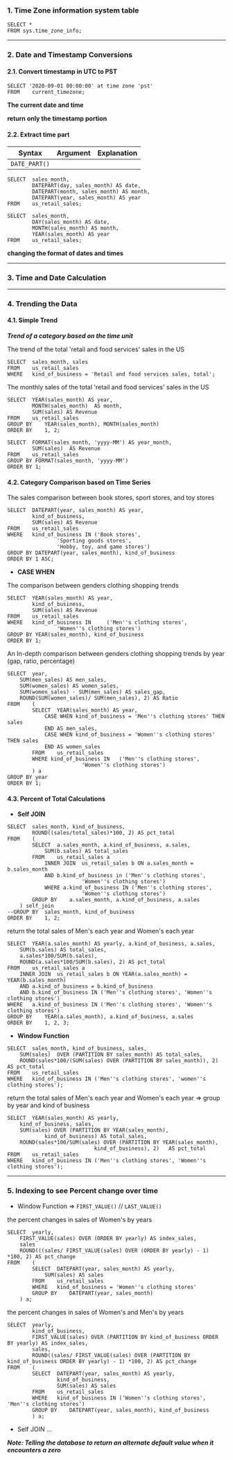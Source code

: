 ### 1. Time Zone information system table

```
SELECT *
FROM sys.time_zone_info;
```
------------------------------------------------------------
### 2. Date and Timestamp Conversions

#### 2.1. Convert timestamp in UTC to PST
```
SELECT '2020-09-01 00:00:00' at time zone 'pst'
FROM	current_timezone;
```
__The current date and time__

__return only the timestamp portion__

#### 2.2. Extract time part
__Syntax__ | __Argument__ | __Explanation__
---------------| ------------ | ---------------
`DATE_PART()`  | 
```
SELECT	sales_month,
		DATEPART(day, sales_month) AS date,
		DATEPART(month, sales_month) AS month,
		DATEPART(year, sales_month) AS year
FROM	us_retail_sales;
```
```
SELECT	sales_month,
		DAY(sales_month) AS date,
		MONTH(sales_month) AS month,
		YEAR(sales_month) AS year
FROM	us_retail_sales;
```
__changing the format of dates and times__


------------------------------------------------------------
### 3. Time and Date Calculation


------------------------------------------------------------
### 4. Trending the Data

#### 4.1. Simple Trend
___Trend of a category based on the time unit___

The trend of the total 'retail and food services' sales in the US
```
SELECT	sales_month, sales
FROM	us_retail_sales
WHERE	kind_of_business = 'Retail and food services sales, total';
```

The monthly sales of the total 'retail and food services' sales in the US
```
SELECT	YEAR(sales_month) AS year,
		MONTH(sales_month)	AS month,
		SUM(sales) AS Revenue
FROM	us_retail_sales
GROUP BY	YEAR(sales_month), MONTH(sales_month)
ORDER BY	1, 2;
```

```
SELECT	FORMAT(sales_month, 'yyyy-MM') AS year_month,
		SUM(sales)	AS Revenue
FROM	us_retail_sales
GROUP BY FORMAT(sales_month, 'yyyy-MM')
ORDER BY 1;
```

#### 4.2. Category Comparison based on Time Series

The sales comparison between book stores, sport stores, and toy stores
```
SELECT	DATEPART(year, sales_month) AS year,
		kind_of_business,
		SUM(sales) AS Revenue
FROM	us_retail_sales
WHERE	kind_of_business IN	('Book stores',
				'Sporting goods stores',
				'Hobby, toy, and game stores')
GROUP BY DATEPART(year, sales_month), kind_of_business
ORDER BY 1 ASC;
```

* __CASE WHEN__

The comparison between genders clothing shopping trends
```
SELECT	YEAR(sales_month) AS year,
		kind_of_business,
		SUM(sales) AS Revenue
FROM	us_retail_sales
WHERE 	kind_of_business IN 	('Men''s clothing stores',
				'Women''s clothing stores')
GROUP BY YEAR(sales_month), kind_of_business
ORDER BY 1;
```

An In-depth comparison between genders clothing shopping trends by year (gap, ratio, percentage)
```
SELECT	year,
	SUM(men_sales) AS men_sales,
	SUM(women_sales) AS women_sales,
	SUM(women_sales) - SUM(men_sales) AS sales_gap,
	ROUND(SUM(women_sales)/ SUM(men_sales), 2) AS Ratio
FROM	(
		SELECT	YEAR(sales_month) AS year,
			CASE WHEN kind_of_business = 'Men''s clothing stores' THEN sales
			END AS men_sales,
			CASE WHEN kind_of_business = 'Women''s clothing stores' THEN sales
			END AS women_sales
		FROM	us_retail_sales
		WHERE kind_of_business IN	('Men''s clothing stores',
						'Women''s clothing stores')
		) a
GROUP BY year
ORDER BY 1;			
```

#### 4.3. Percent of Total Calculations
* __Self JOIN__
```
SELECT	sales_month, kind_of_business,
		ROUND((sales/total_sales)*100, 2) AS pct_total
FROM	(
		SELECT	a.sales_month, a.kind_of_business, a.sales,
			SUM(b.sales) AS total_sales
		FROM	us_retail_sales a
			INNER JOIN	us_retail_sales b ON a.sales_month = b.sales_month
			AND b.kind_of_business in ('Men''s clothing stores',
						'Women''s clothing stores')
			WHERE a.kind_of_business IN ('Men''s clothing stores',
						'Women''s clothing stores')
		GROUP BY	a.sales_month, a.kind_of_business, a.sales
	) self_join
--GROUP BY	sales_month, kind_of_business
ORDER BY	1, 2;
```
return the total sales of Men's each year and Women's each year
```
SELECT	YEAR(a.sales_month) AS yearly, a.kind_of_business, a.sales,
	SUM(b.sales) AS total_sales,
	a.sales*100/SUM(b.sales),
	ROUND(a.sales*100/SUM(b.sales), 2) AS pct_total
FROM	us_retail_sales a
	INNER JOIN	us_retail_sales b ON YEAR(a.sales_month) = YEAR(b.sales_month)
	AND a.kind_of_business = b.kind_of_business
	AND	b.kind_of_business IN ('Men''s clothing stores', 'Women''s clothing stores')
WHERE	a.kind_of_business IN ('Men''s clothing stores', 'Women''s clothing stores')
GROUP BY	YEAR(a.sales_month), a.kind_of_business, a.sales
ORDER BY	1, 2, 3;
```
* __Window Function__
```
SELECT	sales_month, kind_of_business, sales,
	SUM(sales)	OVER (PARTITION BY sales_month) AS total_sales,
	ROUND(sales*100/(SUM(sales)	OVER (PARTITION BY sales_month)), 2) AS pct_total
FROM	us_retail_sales
WHERE	kind_of_business IN ('Men''s clothing stores', 'women''s clothing stores');
```
return the total sales of Men's each year and Women's each year => group by year and kind of business
```
SELECT	YEAR(sales_month) AS yearly,
	kind_of_business, sales,
	SUM(sales) OVER (PARTITION BY YEAR(sales_month),
			kind_of_business) AS total_sales,
	ROUND(sales*100/SUM(sales) OVER (PARTITION BY YEAR(sales_month),
							kind_of_business), 2)	AS pct_total
FROM	us_retail_sales
WHERE	kind_of_business IN ('Men''s clothing stores', 'Women''s clothing stores');
```
------------------------------------------------------------
### 5. Indexing to see Percent change over time

* Window Function => `FIRST_VALUE()` // `LAST_VALUE()`

the percent changes in sales of Women's by years
```
SELECT	yearly,
	FIRST_VALUE(sales) OVER (ORDER BY yearly) AS index_sales,
	sales
	ROUND(((sales/ FIRST_VALUE(sales) OVER (ORDER BY yearly) - 1) *100, 2) AS pct_change
FROM	(
		SELECT	DATEPART(year, sales_month) AS yearly,
			SUM(sales) AS sales
		FROM	us_retail_sales
		WHERE	kind_of_business = 'Women''s clothing stores'
		GROUP BY	DATEPART(year, sales_month)
	) a;
```
the percent changes in sales of Women's and Men's by years
```
SELECT	yearly,
		kind_of_business,
		FIRST_VALUE(sales) OVER (PARTITION BY kind_of_business ORDER BY yearly) AS index_sales,
		sales,
		ROUND((sales/ FIRST_VALUE(sales) OVER (PARTITION BY kind_of_business ORDER BY yearly) - 1) *100, 2) AS pct_change
FROM	(
		SELECT	DATEPART(year, sales_month) AS yearly,
				kind_of_business,
				SUM(sales) AS sales
		FROM	us_retail_sales
		WHERE	kind_of_business IN ('Women''s clothing stores', 'Men''s clothing stores')
		GROUP BY	DATEPART(year, sales_month), kind_of_business
		) a;
```

* Self JOIN ...

___Note: Telling the database to return an alternate default value when it encounters a zero___
